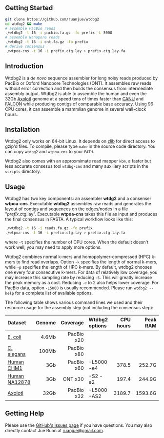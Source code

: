 ## <a name="start"></a>Getting Started
```sh
git clone https://github.com/ruanjue/wtdbg2
cd wtdbg2 && make
# assemble PacBio reads
./wtdbg2 -t 16 -i pacbio.fa.gz -fo prefix -L 5000
# assemble Nanopore reads
./wtdbg2 -t 16 -i ont.fa.gz -fo prefix
# derive consensus
./wtpoa-cns -t 16 -i prefix.ctg.lay > prefix.ctg.lay.fa
```

## <a name="intro"></a>Introduction

Wtdbg2 is a *de novo* sequence assembler for long noisy reads produced by
PacBio or Oxford Nanopore Technologies (ONT). It assembles raw reads without
error correction and then builds the consensus from intermediate assembly
output. Wtdbg2 is able to assemble the human and even the 32Gb
[Axolotl][Axolotl] genome at a speed tens of times faster than [CANU][canu] and
[FALCON][falcon] while producing contigs of comparable base accuracy. Using 96
CPU cores, it can assemble a mammlian genome in several wall-clock hours.

## <a name="install"></a>Installation

Wtdbg2 only works on 64-bit Linux. It depends on [zlib][zlib] for direct
access to gzip'd files. To compile, please type `make` in the source code
directory. You can copy `wtdbg2` and `wtpoa-cns` to your `PATH`.

Wtdbg2 also comes with an approxmimate read mapper `kbm`, a faster but less
accurate consesus tool `wtdbg-cns` and many auxiliary scripts in the `scripts`
directory.

## <a name="use"></a>Usage

Wtdbg2 has two key components: an assembler **wtdg2** and a consenser
**wtpoa-cns**. Executable **wtdbg2** assembles raw reads and generates the
layout of contigs and sequences on the edges/nodes in a file
"*prefix*.ctg.lay".  Executable **wtpoa-cns** takes this file as input and
produces the final consensus in FASTA. A typical workflow looks like this:
```sh
./wtdbg2 -t 16 -i reads.fa.gz -fo prefix
./wtpoa-cns -t 16 -i prefix.ctg.lay > prefix.ctg.lay.fa
```
where `-t` specifies the number of CPU cores. When the default doesn't work
well, you may need to apply more options.

Wtdbg2 combines normal k-mers and homopolymer-compressed (HPC) k-mers to find
read overlaps. Option `-k` specifies the length of normal k-mers, while `-p`
specifies the length of HPC k-mers. By default, wtdbg2 chooses one every four
consecutive k-mers. For data of relatively low coverage, you may increase this
sampling rate by reducing `-S`. This will greatly increase the peak memory as a
cost. Reducing `-e` to 2 also helps lower coverage. For PacBio data, option
`-L5000` is usually recommended. Please run `wtdbg2 --help` for a complete list
of available options.

The following table shows various command lines we used and their resource
usage for the assembly step (not including the consensus step):

|Dataset                 |Genome|Coverage  |Wtdbg2 options|CPU hours|Peak RAM|
|:-----------------------|-----:|---------:|:-------------|--------:|-------:|
|[E. coli][pbcr]         |4.6Mb |PacBio x20|              |         |        |
|[C. elegans][ce]        |100Mb |PacBio x80|              |         |        |
|[Human CHM1][chm1]      |3Gb   |PacBio x60|-L5000 -e4    |378.5    |  252.7G|
|[Human NA12878][na12878]|3Gb   |ONT x30   |-S2 -e2       |197.4    |  244.9G|
|[Axolotl][axosra]       |32Gb  |PacBio x32|-L5000 -AS2   |3189.7   | 1593.6G|

## Getting Help

Please use the [GitHub's Issues page][issue] if you have questions. You may
also directly contact Jue Ruan at ruanjue@gmail.com.

[miniasm]: https://github.com/lh3/miniasm
[canu]: https://github.com/marbl/canu
[falcon]: https://github.com/PacificBiosciences/FALCON
[Axolotl]: https://www.nature.com/articles/nature25458
[zlib]: http://zlib.net
[chm1]: https://www.ncbi.nlm.nih.gov/bioproject/?term=PRJNA246220
[na12878]: https://github.com/nanopore-wgs-consortium/NA12878
[pbcr]: http://www.cbcb.umd.edu/software/PBcR/data/selfSampleData.tar.gz
[ce]: https://github.com/PacificBiosciences/DevNet/wiki/C.-elegans-data-set
[axosra]: https://www.ncbi.nlm.nih.gov/bioproject/?term=PRJNA378970
[issue]: https://github.com/ruanjue/wtdbg2/issues
